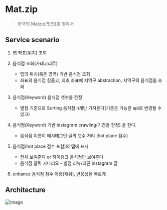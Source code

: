 # Mat.zip

> 한국의 Matzip(맛집)을 찾아서

## Service scenario

1. 맵 좌표(위치) 조회

2. 음식점 조회(카테고리로)

   - 맵의 위치(혹은 영역) 기반 음식점 조회
   - 좌표의 음식점 힘들고, 최초 좌표에 지역구 abstraction, 지역구의 음식점을 조회

3. 음식점(Keyword) 음식점 갯수를 한정

   - 별점 기준으로 Sorting 음식점 n개만 가져온다(기준은 가능한 api로 변경될 수 있고)

4. 음식점(Keyword) 기반 instagram crawling(기간을 한정) 을 한다.

   - 음식점 이름이 해시태그인 글의 갯수 처리 (hot place 점수)

5. 음식점(hot place 점수 포함)의  맵에 표시

   - 전체 보여준다 or 하이랭크 음식점만 보여준다
   - 음식점 클릭 시나리오 - 별점 리뷰/최근 instagram 글

6. enhance 음식점 점수 저장(캐쉬), 반응성을 빠르게

## Architecture
![image](https://user-images.githubusercontent.com/29352783/113153835-6dbd9480-9272-11eb-9e55-afbf72d7728a.png)
